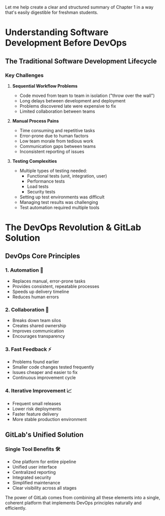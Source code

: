 Let me help create a clear and structured summary of Chapter 1 in a way that's easily digestible for freshman students.

# Understanding Software Development Before DevOps

## The Traditional Software Development Lifecycle

### Key Challenges

1. **Sequential Workflow Problems**
   - Code moved from team to team in isolation ("throw over the wall")
   - Long delays between development and deployment
   - Problems discovered late were expensive to fix
   - Limited collaboration between teams

2. **Manual Process Pains**
   - Time consuming and repetitive tasks
   - Error-prone due to human factors
   - Low team morale from tedious work
   - Communication gaps between teams
   - Inconsistent reporting of issues

3. **Testing Complexities**
   - Multiple types of testing needed:
     - Functional tests (unit, integration, user)
     - Performance tests
     - Load tests
     - Security tests
   - Setting up test environments was difficult
   - Managing test results was challenging
   - Test automation required multiple tools

# The DevOps Revolution & GitLab Solution

## DevOps Core Principles

### 1. Automation 🤖
- Replaces manual, error-prone tasks
- Provides consistent, repeatable processes
- Speeds up delivery timeline
- Reduces human errors

### 2. Collaboration 🤝
- Breaks down team silos
- Creates shared ownership
- Improves communication
- Encourages transparency

### 3. Fast Feedback ⚡
- Problems found earlier
- Smaller code changes tested frequently
- Issues cheaper and easier to fix
- Continuous improvement cycle

### 4. Iterative Improvement 📈
- Frequent small releases
- Lower risk deployments
- Faster feature delivery
- More stable production environment

## GitLab's Unified Solution

### Single Tool Benefits 🛠️
- One platform for entire pipeline
- Unified user interface
- Centralized reporting
- Integrated security
- Simplified maintenance
- Clear visibility across all stages

The power of GitLab comes from combining all these elements into a single, coherent platform that implements DevOps principles naturally and efficiently.
